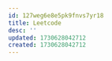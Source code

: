 ```yaml
---
id: 127weg6e8e5pk9fnvs7yr18
title: Leetcode
desc: ''
updated: 1730628042712
created: 1730628042712
---
```

